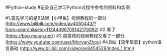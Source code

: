 #Python-study
#记录自己学习Python过程中参考的资料和实例

#1.首先学习的是B站里【小甲鱼】视频教程的一部分(http://www.bilibili.com/video/av4050443/?from=search&seid=11344496709142179092)
#2.看了<a byte of python> (https://bop.molun.net/)
#3.周莫烦的视频教程又看了一部分 (https://www.youtube.com/user/MorvanZhou)
#4.B站【流年笙歌】python语言基础 (http://www.bilibili.com/video/av8454529/index_1.html)
